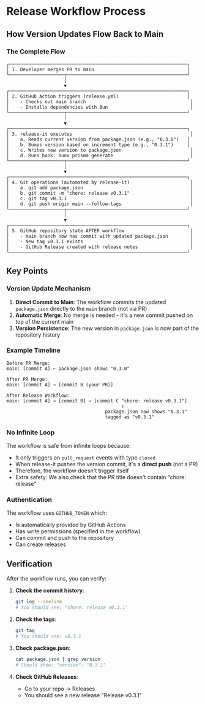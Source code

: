 # Release Workflow Process

## How Version Updates Flow Back to Main

### The Complete Flow

```
┌─────────────────────────────────────────────────────────────────┐
│ 1. Developer merges PR to main                                  │
└────────────────────┬────────────────────────────────────────────┘
                     │
                     ▼
┌─────────────────────────────────────────────────────────────────┐
│ 2. GitHub Action triggers (release.yml)                         │
│    - Checks out main branch                                      │
│    - Installs dependencies with Bun                              │
└────────────────────┬────────────────────────────────────────────┘
                     │
                     ▼
┌─────────────────────────────────────────────────────────────────┐
│ 3. release-it executes                                           │
│    a. Reads current version from package.json (e.g., "0.3.0")   │
│    b. Bumps version based on increment type (e.g., "0.3.1")     │
│    c. Writes new version to package.json                         │
│    d. Runs hook: bunx prisma generate                            │
└────────────────────┬────────────────────────────────────────────┘
                     │
                     ▼
┌─────────────────────────────────────────────────────────────────┐
│ 4. Git operations (automated by release-it)                      │
│    a. git add package.json                                       │
│    b. git commit -m "chore: release v0.3.1"                      │
│    c. git tag v0.3.1                                             │
│    d. git push origin main --follow-tags                         │
└────────────────────┬────────────────────────────────────────────┘
                     │
                     ▼
┌─────────────────────────────────────────────────────────────────┐
│ 5. GitHub repository state AFTER workflow                        │
│    - main branch now has commit with updated package.json        │
│    - New tag v0.3.1 exists                                       │
│    - GitHub Release created with release notes                   │
└─────────────────────────────────────────────────────────────────┘
```

## Key Points

### Version Update Mechanism

1. **Direct Commit to Main**: The workflow commits the updated `package.json` directly to the `main` branch (not via PR)
2. **Automatic Merge**: No merge is needed - it's a new commit pushed on top of the current main
3. **Version Persistence**: The new version in `package.json` is now part of the repository history

### Example Timeline

```
Before PR Merge:
main: [commit A] ← package.json shows "0.3.0"

After PR Merge:
main: [commit A] → [commit B (your PR)]

After Release Workflow:
main: [commit A] → [commit B] → [commit C "chore: release v0.3.1"]
                                          ↑
                                    package.json now shows "0.3.1"
                                    tagged as "v0.3.1"
```

### No Infinite Loop

The workflow is safe from infinite loops because:

- It only triggers on `pull_request` events with type `closed`
- When release-it pushes the version commit, it's a **direct push** (not a PR)
- Therefore, the workflow doesn't trigger itself
- Extra safety: We also check that the PR title doesn't contain "chore: release"

### Authentication

The workflow uses `GITHUB_TOKEN` which:

- Is automatically provided by GitHub Actions
- Has write permissions (specified in the workflow)
- Can commit and push to the repository
- Can create releases

## Verification

After the workflow runs, you can verify:

1. **Check the commit history**:

   ```bash
   git log --oneline
   # You should see: "chore: release v0.3.1"
   ```

2. **Check the tags**:

   ```bash
   git tag
   # You should see: v0.3.1
   ```

3. **Check package.json**:

   ```bash
   cat package.json | grep version
   # Should show: "version": "0.3.1"
   ```

4. **Check GitHub Releases**:
   - Go to your repo → Releases
   - You should see a new release "Release v0.3.1"
